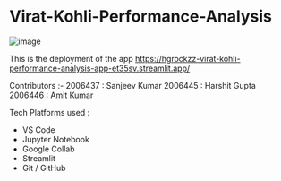 # Virat-Kohli-Performance-Analysis

![image](https://user-images.githubusercontent.com/87670425/233832374-a20e32be-fc67-4242-b6ee-c41d7292335d.png)

This is the deployment of the app 
https://hgrockzz-virat-kohli-performance-analysis-app-et35sv.streamlit.app/

Contributors :-
2006437 : Sanjeev Kumar
2006445 : Harshit Gupta
2006446 : Amit Kumar

Tech Platforms used :
- VS Code
- Jupyter Notebook
- Google Collab
- Streamlit
- Git / GitHub
